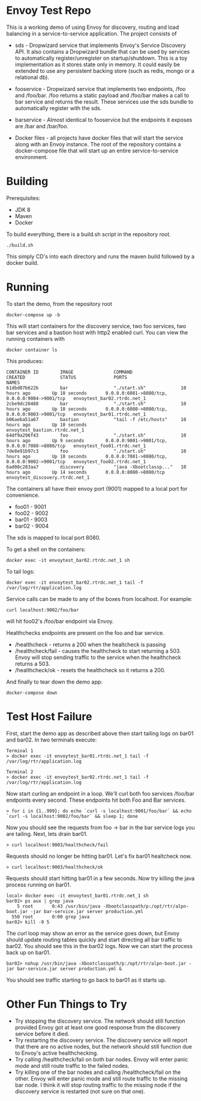 # Envoy Test Repo

This is a working demo of using Envoy for discovery, routing and load balancing in a service-to-service application. The project consists of

* sds - Dropwizard service that implements Envoy's Service Discovery API. It also contains a Dropwizard bundle that can be used by services to automatically register/unregister on startup/shutdown. This is a toy implementation as it stores state only in memory. It could easily be extended to use any persistent backing store (such as redis, mongo or a relational db).

* fooservice - Dropwizard service that implements two endpoints, /foo and /foo/bar. /foo returns
a static payload and /foo/bar makes a call to bar service and returns the result. These services use the sds bundle to automatically register with the sds.

* barservice - Almost identical to fooservice but the endpoints it exposes are /bar and /bar/foo.

* Docker files - all projects have docker files that will start the service along with an Envoy instance. The root of the repository contains a docker-compose file that will start up an entire service-to-service environment.

Building
================

Prerequisites:
* JDK 8
* Maven
* Docker

To build everything, there is a build.sh script in the repository root.

```
./build.sh
```

This simply CD's into each directory and runs the maven build followed by a docker build.


Running
===============

To start the demo, from the repository root

```
docker-compose up -b
```

This will start containers for the discovery service, two foo services, two bar services and a bastion host with http2 enabled curl. You can view the running containers with

```
docker container ls
```

This produces:

```
CONTAINER ID        IMAGE               COMMAND                  CREATED             STATUS              PORTS                                            NAMES
61dbd07b622b        bar                 "./start.sh"             10 hours ago        Up 10 seconds       0.0.0.0:6081->8080/tcp, 0.0.0.0:9004->9001/tcp   envoytest_bar02.rtrdc.net_1
2cbe9dc20488        bar                 "./start.sh"             10 hours ago        Up 10 seconds       0.0.0.0:6080->8080/tcp, 0.0.0.0:9003->9001/tcp   envoytest_bar01.rtrdc.net_1
b06aeba51a67        bastion             "tail -f /etc/hosts"     10 hours ago        Up 10 seconds                                                        envoytest_bastion.rtrdc.net_1
64df9a296f43        foo                 "./start.sh"             10 hours ago        Up 9 seconds        0.0.0.0:9001->9001/tcp, 0.0.0.0:7080->8080/tcp   envoytest_foo01.rtrdc.net_1
7de8e91b97c3        foo                 "./start.sh"             10 hours ago        Up 10 seconds       0.0.0.0:7081->8080/tcp, 0.0.0.0:9002->9001/tcp   envoytest_foo02.rtrdc.net_1
6ad08c283aa7        discovery           "java -Xbootclassp..."   10 hours ago        Up 14 seconds       0.0.0.0:8080->8080/tcp                           envoytest_discovery.rtrdc.net_1
```
The containers all have their envoy port (9001) mapped to a local port for convenience.

* foo01 - 9001
* foo02 - 9002
* bar01 - 9003
* bar02 - 9004

The sds is mapped to local port 8080.


To get a shell on the containers:

```
docker exec -it envoytest_bar02.rtrdc.net_1 sh
```

To tail logs:

```
docker exec -it envoytest_bar02.rtrdc.net_1 tail -f /var/log/rtr/application.log
```

Service calls can be made to any of the boxes from localhost. For example:

```
curl localhost:9002/foo/bar
```

will hit foo02's /foo/bar endpoint via Envoy.

Healthchecks endpoints are present on the foo and bar service.

* /healthcheck - returns a 200 when the healtcheck is passing
* /healthcheck/fail - causes the healthcheck to start returning a 503. Envoy will stop sending traffic to the service when the healthcheck returns a 503.
* /healthcheck/ok - resets the healthcheck so it returns a 200.

And finally to tear down the demo app:

```
docker-compose down
```

Test Host Failure
========================

First, start the demo app as described above then start tailing logs on bar01 and bar02. In two terminals execute:

```
Terminal 1
> docker exec -it envoytest_bar01.rtrdc.net_1 tail -f /var/log/rtr/application.log

Terminal 2
> docker exec -it envoytest_bar02.rtrdc.net_1 tail -f /var/log/rtr/application.log
```

Now start curling an endpoint in a loop. We'll curl both foo services /foo/bar endpoints every second. These endpoints hit both Foo and Bar services.

```
> for i in {1..999}; do echo `curl -s localhost:9001/foo/bar` && echo `curl -s localhost:9002/foo/bar` && sleep 1; done
```

Now you should see the requests from foo -> bar in the bar service logs you are tailing. Next, lets drain bar01.

```
> curl localhost:9003/healthcheck/fail
```

Requests should no longer be hitting bar01. Let's fix bar01 healtcheck now.

```
> curl localhost:9003/healthcheck/ok
```

Requests should start hitting bar01 in a few seconds. Now try killing the java process running on bar01.

```
local> docker exec -it envoytest_bar01.rtrdc.net_1 sh
bar02> ps aux | grep java
    5 root       0:43 /usr/bin/java -Xbootclasspath/p:/opt/rtr/alpn-boot.jar -jar bar-service.jar server production.yml
  550 root       0:00 grep java
bar02> kill -9 5
```

The curl loop may show an error as the service goes down, but Envoy should update routing tables quickly and start directing all bar traffic to bar02. You should see this in the bar02 logs. Now we can start the process back up on bar01.

```
bar02> nohup /usr/bin/java -Xbootclasspath/p:/opt/rtr/alpn-boot.jar -jar bar-service.jar server production.yml &
```

You should see traffic starting to go back to bar01 as it starts up.


Other Fun Things to Try
==========================

* Try stopping the discovery service. The network should still function provided Envoy got at least one good response from the discovery service before it died.
* Try restarting the discovery service. The discovery service will report that there are no active nodes, but the network should still function due to Envoy's active healthchecking.
* Try calling /healthcheck/fail on both bar nodes. Envoy will enter panic mode and still route traffic to the failed nodes.
* Try killing one of the bar nodes and calling /healthcheck/fail on the other. Envoy will enter panic mode and still route traffic to the missing bar node. I think it will stop routing traffic to the missing node if the discovery service is restarted (not sure on that one).
